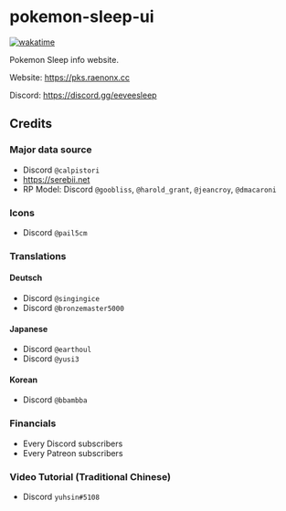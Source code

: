 # pokemon-sleep-ui

[![wakatime](https://wakatime.com/badge/user/9c3313d2-5936-4c7c-a318-28510e725dae/project/809a1333-d9ee-4528-aeec-32e6ff4ba693.svg?style=flat-square)](https://wakatime.com/badge/user/9c3313d2-5936-4c7c-a318-28510e725dae/project/809a1333-d9ee-4528-aeec-32e6ff4ba693)

Pokemon Sleep info website.

Website: https://pks.raenonx.cc

Discord: https://discord.gg/eeveesleep

## Credits

### Major data source

- Discord `@calpistori`
- https://serebii.net
- RP Model: Discord `@goobliss`, `@harold_grant`, `@jeancroy`, `@dmacaroni`

### Icons

- Discord `@pail5cm`

### Translations

#### Deutsch

- Discord `@singingice`
- Discord `@bronzemaster5000`

#### Japanese

- Discord `@earthoul`
- Discord `@yusi3`

#### Korean

- Discord `@bbambba`

### Financials

- Every Discord subscribers
- Every Patreon subscribers

### Video Tutorial (Traditional Chinese)

- Discord `yuhsin#5108`
